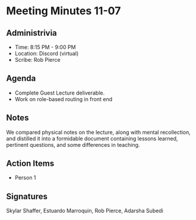 # Meeting Minutes 11-07

## Administrivia
<!-- The scribe is the person taking the _notes_. This is encouraged to be a single person to reduce problems. -->
* Time: 8:15 PM - 9:00 PM
* Location: Discord (virtual)
* Scribe: Rob Pierce

## Agenda
* Complete Guest Lecture deliverable.
* Work on role-based routing in front end

## Notes
We compared physical notes on the lecture, along with mental recollection, and distilled it into a formidable document containing lessons learned, pertinent questions, and some differences in teaching.

## Action Items
<!-- These are generally distilled from the notes. Essentially, these are "by the next meetings, _this person_ will take _this action_." -->
* Person 1

## Signatures
<!-- After the notes and action items have been pushed, each person should take a time to review them. If everything is agreeable, push a single commit with your name as a signature. -->
Skylar Shaffer, Estuardo Marroquin, Rob Pierce, Adarsha Subedi
